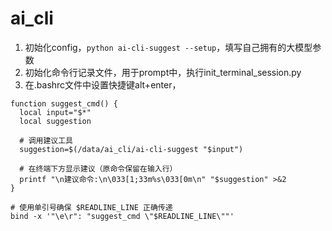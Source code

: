 # ai_cli
1. 初始化config，```python ai-cli-suggest --setup```，填写自己拥有的大模型参数
2. 初始化命令行记录文件，用于prompt中，执行init_terminal_session.py 
3. 在.bashrc文件中设置快捷键alt+enter，
```shell
function suggest_cmd() {
  local input="$*"
  local suggestion

  # 调用建议工具
  suggestion=$(/data/ai_cli/ai-cli-suggest "$input")

  # 在终端下方显示建议（原命令保留在输入行）
  printf "\n建议命令:\n\033[1;33m%s\033[0m\n" "$suggestion" >&2
}

# 使用单引号确保 $READLINE_LINE 正确传递
bind -x '"\e\r": "suggest_cmd \"$READLINE_LINE\""'

```
